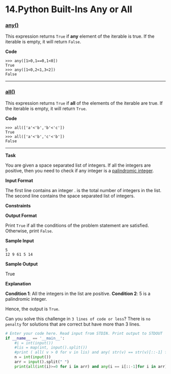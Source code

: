 # 14.Python Built-Ins Any or All

### [any()](https://docs.python.org/2/library/functions.html#any)

This expression returns `True` if **any** element of the iterable is true. 
If the iterable is empty, it will return `False`.

**Code**

```
>>> any([1>0,1==0,1<0])
True
>>> any([1<0,2<1,3<2])
False

```

---

### [all()](https://docs.python.org/2/library/functions.html#all)

This expression returns `True` if **all** of the elements of the iterable are true. If the iterable is empty, it will return `True`.

**Code**

```
>>> all(['a'<'b','b'<'c'])
True
>>> all(['a'<'b','c'<'b'])
False

```

---

**Task**

You are given a space separated list of integers. If all the integers are positive, then you need to check if any integer is a [palindromic integer](https://en.wikipedia.org/wiki/Palindromic_number).

**Input Format**

The first line contains an integer .  is the total number of integers in the list. 
The second line contains the space separated list of  integers.

**Constraints**

**Output Format**

Print `True` if all the conditions of the problem statement are satisfied. Otherwise, print `False`.

**Sample Input**

```
5
12 9 61 5 14 

```

**Sample Output**

True

**Explanation**

**Condition 1**: All the integers in the list are positive. 
**Condition 2**: 5 is a palindromic integer.

Hence, the output is `True`.

Can you solve this challenge in `3 lines of code or less`? 
There is `no penalty` for solutions that are correct but have more than 3 lines.

```python
# Enter your code here. Read input from STDIN. Print output to STDOUT
if __name__ == '__main__':
    #i = int(input())
    #lis = map(int, input().split())
    #print ( all( v > 0 for v in lis) and any( str(v) == str(v)[::-1] for v in lis))
    n = int(input())
    arr = input().split(" ")
    print(all(int(i)>=0 for i in arr) and any(i == i[::-1]for i in arr))
    
```